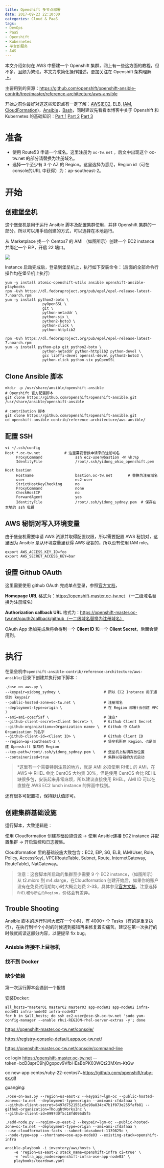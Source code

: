 ```yaml
---
title: Openshift 多节点部署
date: 2017-09-23 22:10:00
categories: Cloud & PaaS
tags: 
- DevOps
- PaaS
- Openshift
- Kubernetes
- 平台即服务
- AWS
---
```


本文介绍如何在 AWS 中搭建一个 Openshift 集群，网上有一些这方面的教程，但不多，且颇为繁琐。本文力求简化操作描述，更加关注在 Openshift 架构理解上。

主要用到的资源：<https://github.com/openshift/openshift-ansible-contrib/tree/master/reference-architecture/aws-ansible>

开始之前你最好对这这些知识点有一定了解：[AWS](https://www.duyidong.com/2017/02/28/AWS-Services-Overview/)([EC2](https://www.duyidong.com/2017/03/15/AWS-EC2/), ELB, [IAM](https://www.duyidong.com/2017/03/06/%E6%B5%85%E8%B0%88AWS-IAM/), [CloudFormation](https://www.duyidong.com/2016/08/02/AWS%E4%B9%8BCloudFormation/))，[Ansible](https://www.duyidong.com/2016/06/15/Ansible%E5%AD%A6%E4%B9%A0%E5%B0%8F%E8%AE%B0/)，[Bash](https://www.duyidong.com/2016/08/05/Bash%E5%AD%A6%E4%B9%A0%E5%B0%8F%E8%AE%A1/)，同时建议先看看本博客中关于 Openshift 和 Kubernetes 的基础知识：[Part 1](https://www.duyidong.com/2017/06/14/kubernetes-and-openshift/) [Part 2](https://www.duyidong.com/2017/06/15/kubernetes-infrastructure/) [Part 3](https://www.duyidong.com/2017/06/15/openshift-quick-start/)

# 准备

- 使用 Route53 申请一个域名。这里注册为 ```oc-tw.net``` ，后文中出现这个 oc-tw.net 的部分请替换为注册域名。
- 选择一个至少有 3 个 AZ 的 Region。这里选择为悉尼，Region id（可在console的URL 中获得）为：ap-southeast-2。

# 开始

## 创建堡垒机

这个堡垒机是用于运行 Ansible 脚本及配置集群使用，并非 Openshift 集群的一部分。所以可以用手动创建的方式，可以选择在本地运行。

从 Marketplace 找一个 Centos7 的 AMI （如图所示）创建一个 EC2 instance 并绑定一个 EIP，开启 22 端口。

![](/images/aws_marketplace_ami_centos7.png)

Instance 启动完成后，登录到堡垒机上，执行如下安装命令：（后面的全部命令行操作均在堡垒机上执行）

```
yum -y install atomic-openshift-utils ansible openshift-ansible-playbooks
rpm -Uvh https://dl.fedoraproject.org/pub/epel/epel-release-latest-7.noarch.rpm
yum -y install python2-boto \
                 pyOpenSSL \
                 git \
                 python-netaddr \
                 python-six \
                 python2-boto3 \
                 python-click \
                 python-httplib2
                 
rpm -Uvh https://dl.fedoraproject.org/pub/epel/epel-release-latest-7.noarch.rpm
yum -y install python-pip git python2-boto \
                 python-netaddr python-httplib2 python-devel \
                 gcc libffi-devel openssl-devel python2-boto3 \
                 python-click python-six pyOpenSSL
```

## Clone Ansible 脚本

```
mkdir -p /usr/share/ansible/openshift-ansible
# Openshift 官方配置脚本
git clone https://github.com/openshift/openshift-ansible.git /usr/share/ansible/openshift-ansible

# contribution 脚本
git clone https://github.com/openshift/openshift-ansible.git
cd openshift-ansible-contrib/reference-architecture/aws-ansible/
```

## 配置 SSH 

```
vi ~/.ssh/config
Host *.oc-tw.net           # 这里需要替换申请来的注册域名
     ProxyCommand               ssh ec2-user@bastion -W %h:%p   
     IdentityFile               /root/.ssh/yidong_ohio_openshift.pem

Host bastion
     Hostname                   bastion.oc-tw.net       # 替换为注册域名
     user                       ec2-user            
     StrictHostKeyChecking      no
     ProxyCommand               none
     CheckHostIP                no
     ForwardAgent               yes
     IdentityFile               /root/.ssh/yidong_sydney.pem  # 保存在本地的 ssh 私钥
```



## AWS 秘钥对写入环境变量

由于堡垒机需要申请 AWS 资源并取得配置权限，所以需要配置 AWS 秘钥对，这里因为 Ansible 是从环境变量里获得 AWS 秘钥的，所以没有使用 IAM role。

```     
export AWS_ACCESS_KEY_ID=foo
export AWS_SECRET_ACCESS_KEY=bar
```

## 设置 Github OAuth

这里需要使用 github OAuth 完成单点登录，参照[官方文档](https://help.github.com/enterprise/2.10/admin/guides/user-management/using-github-oauth/)，

**Homepage URL** 格式为：https://openshift-master.oc-tw.net （一二级域名替换为注册域名）

**Authorization callback URL** 格式为：https://openshift-master.oc-tw.net/oauth2callback/github（一二级域名替换为注册域名）

OAuth App 添加完成后将会得到一个 **Client ID** 和一个 **Client Secret**，后面会使用到。

# 执行

在堡垒机中```openshift-ansible-contrib/reference-architecture/aws-ansible/```目录下创建并执行如下脚本：

```
./ose-on-aws.py \
--keypair=yidong_sydney \                    # 所以 EC2 Instance 用于通信的 keypair
--public-hosted-zone=oc-tw.net \             # 注册域名
--deployment-type=origin \                   # 在 Region 部署(会创建 VPC )
--ami=ami-ccecf5af \                         # 注意*
--github-client-secret=<Client Secret> \     # Github Client Secret
--github-organization=<Organization name> \  # Github 中 OAuth Organization 的名字
--github-client-id=<Client ID> \             # Github Client ID
--region=ap-southeast-2 \                    # 堡垒机所在 Region，也是创建 Openshift 集群的 Region
--key-path=/root/.ssh/yidong_sydney.pem \    # 堡垒机上私钥存放位置
--containerized=true                         # 集群以容器的方式启动
```

> *这里有一个需要特别注意的地方，就是 AMI 必须使用 RHEL 的 AMI，在 AWS 中 RHEL 会比 CentOS 大约贵 30%，但是使用 CentOS 会比 REHL 缺很多包，安装起来非常麻烦，所以建议直接使用 RHEL，AMI ID 可以在直接在 AWS EC2 lunch instance 的界面中找到。

还有很多可配置项，保持默认值即可。

## 创建集群基础设施

运行脚本，大致逻辑是：

使用 Cloudformation 创建基础设施资源 -> 使用 Ansible连接 EC2 instance 并配置集群 -> 开启监控和日志搜集。

Cloudformation 里的基础设施大致包含：EC2, EIP, SG, ELB,  IAM(User, Role, Policy, AccessKey), VPC(RouteTable, Subnet, Route, InternetGateway, RouteTable), NatGateway。

> 注意：这套脚本所启动的集群至少需要 9 个 EC2 instance，（如图所示）从 t2.micro 到 m4.xlarge，在Cloudformation 创建开始后，如果你的账户没有在免费试用期每小时大概会划费 2-3$，具体参见[官方文档](https://aws.amazon.com/ec2/pricing/on-demand/)，注意选择```RHEL```和``你所在的Region``，价格会有差异。

## Trouble Shooting

Ansible 脚本的运行时间大概在一个小时，有 4000+ 个 Tasks（有的是重复执行），在执行到半个小时的时候遇到报错再来修复着实痛苦。建议在第一次执行的时候就阅读这部分内容，以便提早 fix bug。

### Anisble 连接不上目标机

### 找不到 Docker 

### 缺少依赖

第一次运行脚本会遇到一个报错

安装Docker:

```
all_hosts="master01 master02 master03 app-node01 app-node02 infra-node01 infra-node02 infra-node03"
for h in $all_hosts; do ssh ec2-user@ose-$h.oc-tw.net 'sudo yum-config-manager --enable rhui-REGION-rhel-server-extras -y'; done
```



https://openshift-master.oc-tw.net/console/

https://registry-console-default.apps.oc-tw.net/



https://openshift-master.oc-tw.net/console/command-line

oc login https://openshift-master.oc-tw.net --token=bcD3sprC9hjOgopov9VfbHEaBbPK03WQt23MXm-KtGw

oc new-app centos/ruby-22-centos7~https://github.com/openshift/ruby-ex.git













guanging:

```
./ose-on-aws.py --region=us-east-2 --keypair=lgm-oc --public-hosted-zone=oc-tw.net --deployment-type=origin --ami=ami-cfdafaaa \
--github-client-secret=6497d7521551c5e98a834c47b1f073e255fafb81 --github-organization=ThoughtWorksInc \
--github-client-id=0997d0f5c18fd096d5f5

./add-node.py --region=us-east-2 --keypair=lgm-oc --public-hosted-zone=oc-tw.net --deployment-type=origin --ami=ami-cfdafaaa \
--use-cloudformation-facts --subnet-id=subnet-1139825c \
--node-type=app --shortname=ose-app-node03 --existing-stack=openshift-infra

ansible-playbook -i inventory/aws/hosts \
    -e 'region=us-east-2 stack_name=openshift-infra ci=true' \
    -e 'extra_app_nodes=openshift-infra-ose-app-node03' \
    playbooks/teardown.yaml
```

